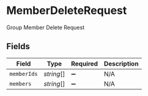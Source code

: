 # MemberDeleteRequest

Group Member Delete Request


## Fields

| Field              | Type               | Required           | Description        |
| ------------------ | ------------------ | ------------------ | ------------------ |
| `memberIds`        | *string*[]         | :heavy_minus_sign: | N/A                |
| `members`          | *string*[]         | :heavy_minus_sign: | N/A                |
